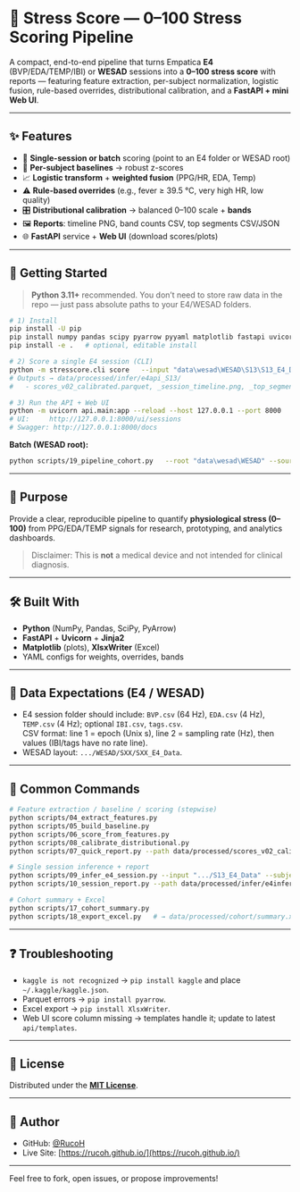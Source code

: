 # 🧠 Stress Score — 0–100 Stress Scoring Pipeline

A compact, end-to-end pipeline that turns Empatica **E4** (BVP/EDA/TEMP/IBI) or **WESAD** sessions into a **0–100 stress score** with reports — featuring feature extraction, per-subject normalization, logistic fusion, rule-based overrides, distributional calibration, and a **FastAPI + mini Web UI**.

---

## ✨ Features

* 🔌 **Single-session or batch** scoring (point to an E4 folder or WESAD root)
* 📐 **Per-subject baselines** → robust z-scores
* 📈 **Logistic transform** + **weighted fusion** (PPG/HR, EDA, Temp)
* ⚠️ **Rule-based overrides** (e.g., fever ≥ 39.5 °C, very high HR, low quality)
* 🎛️ **Distributional calibration** → balanced 0–100 scale + **bands**
* 🖼️ **Reports**: timeline PNG, band counts CSV, top segments CSV/JSON
* 🌐 **FastAPI** service + **Web UI** (download scores/plots)

---

## 🚀 Getting Started

> **Python 3.11+** recommended. You don’t need to store raw data in the repo — just pass absolute paths to your E4/WESAD folders.

```bash
# 1) Install
pip install -U pip
pip install numpy pandas scipy pyarrow pyyaml matplotlib fastapi uvicorn jinja2 xlsxwriter kaggle
pip install -e .   # optional, editable install

# 2) Score a single E4 session (CLI)
python -m stresscore.cli score   --input "data\wesad\WESAD\S13\S13_E4_Data"   --subject S13 --source e4api --report
# Outputs → data/processed/infer/e4api_S13/
#   - scores_v02_calibrated.parquet, _session_timeline.png, _top_segments.csv, ...

# 3) Run the API + Web UI
python -m uvicorn api.main:app --reload --host 127.0.0.1 --port 8000
# UI:     http://127.0.0.1:8000/ui/sessions
# Swagger: http://127.0.0.1:8000/docs
```

**Batch (WESAD root):**
```bash
python scripts/19_pipeline_cohort.py   --root "data\wesad\WESAD" --source e4api --report --zip --subject-parent-depth 1
```

---

## 🎯 Purpose

Provide a clear, reproducible pipeline to quantify **physiological stress (0–100)** from PPG/EDA/TEMP signals for research, prototyping, and analytics dashboards.  
> Disclaimer: This is **not** a medical device and not intended for clinical diagnosis.

---

## 🛠️ Built With

* **Python** (NumPy, Pandas, SciPy, PyArrow)
* **FastAPI** + **Uvicorn** + **Jinja2**
* **Matplotlib** (plots), **XlsxWriter** (Excel)
* YAML configs for weights, overrides, bands

---

## 📂 Data Expectations (E4 / WESAD)

* E4 session folder should include: `BVP.csv` (64 Hz), `EDA.csv` (4 Hz), `TEMP.csv` (4 Hz); optional `IBI.csv`, `tags.csv`.  
  CSV format: line 1 = epoch (Unix s), line 2 = sampling rate (Hz), then values (IBI/tags have no rate line).
* WESAD layout: `.../WESAD/SXX/SXX_E4_Data`.

---

## 🧪 Common Commands

```bash
# Feature extraction / baseline / scoring (stepwise)
python scripts/04_extract_features.py
python scripts/05_build_baseline.py
python scripts/06_score_from_features.py
python scripts/08_calibrate_distributional.py
python scripts/07_quick_report.py --path data/processed/scores_v02_calibrated.parquet

# Single session inference + report
python scripts/09_infer_e4_session.py --input ".../S13_E4_Data" --subject S99 --source e4infer
python scripts/10_session_report.py --path data/processed/infer/e4infer_S99/scores_v02_calibrated.parquet

# Cohort summary + Excel
python scripts/17_cohort_summary.py
python scripts/18_export_excel.py   # → data/processed/cohort/summary.xlsx
```

---

## ❓ Troubleshooting

* `kaggle is not recognized` → `pip install kaggle` and place `~/.kaggle/kaggle.json`.  
* Parquet errors → `pip install pyarrow`.  
* Excel export → `pip install XlsxWriter`.  
* Web UI score column missing → templates handle it; update to latest `api/templates`.

---

## 📄 License

Distributed under the **[MIT License](LICENSE)**.

---

## 👤 Author

* GitHub: [@RucoH](https://github.com/RucoH)
* Live Site: [https://rucoh.github.io/](https://rucoh.github.io/)

---

Feel free to fork, open issues, or propose improvements!

